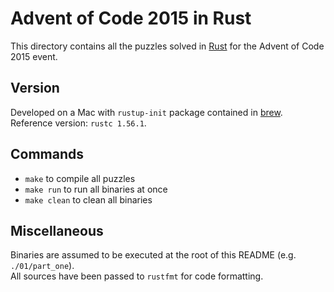 # Advent of Code 2015 in Rust

This directory contains all the puzzles solved in [Rust](https://www.rust-lang.org/) for the Advent of Code 2015 event.

## Version

Developed on a Mac with `rustup-init` package contained in [brew](https://brew.sh/).  
Reference version: `rustc 1.56.1`.

## Commands

- `make` to compile all puzzles
- `make run` to run all binaries at once
- `make clean` to clean all binaries

## Miscellaneous

Binaries are assumed to be executed at the root of this README (e.g. `./01/part_one`).  
All sources have been passed to `rustfmt` for code formatting.
